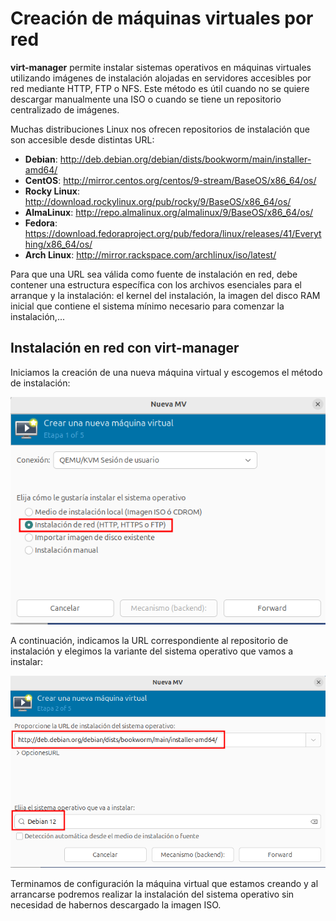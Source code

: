 # Creación de máquinas virtuales por red

**virt-manager** permite instalar sistemas operativos en máquinas virtuales utilizando imágenes de instalación alojadas en servidores accesibles por red mediante HTTP, FTP o NFS. Este método es útil cuando no se quiere descargar manualmente una ISO o cuando se tiene un repositorio centralizado de imágenes.

Muchas distribuciones Linux nos ofrecen repositorios de instalación que son accesible desde distintas URL:

* **Debian**: http://deb.debian.org/debian/dists/bookworm/main/installer-amd64/
* **CentOS**: http://mirror.centos.org/centos/9-stream/BaseOS/x86_64/os/
* **Rocky Linux**: http://download.rockylinux.org/pub/rocky/9/BaseOS/x86_64/os/
* **AlmaLinux**: http://repo.almalinux.org/almalinux/9/BaseOS/x86_64/os/
* **Fedora**: https://download.fedoraproject.org/pub/fedora/linux/releases/41/Everything/x86_64/os/
* **Arch Linux**: http://mirror.rackspace.com/archlinux/iso/latest/

Para que una URL sea válida como fuente de instalación en red, debe contener una estructura específica con los archivos esenciales para el arranque y la instalación: el kernel del instalación, la imagen del disco RAM inicial que contiene el sistema mínimo necesario para comenzar la instalación,...

## Instalación en red con virt-manager

Iniciamos la creación de una nueva máquina virtual y escogemos el método de instalación:

![red](img/red1.png)

A continuación, indicamos la URL correspondiente al repositorio de instalación y elegimos la variante del sistema operativo que vamos a instalar:

![red](img/red2.png)

Terminamos de configuración la máquina virtual que estamos creando y al arrancarse podremos realizar la instalación del sistema operativo sin necesidad de habernos descargado la imagen ISO.